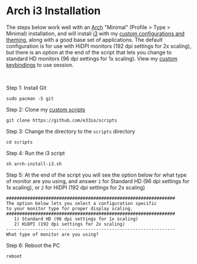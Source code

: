 # Arch i3 Installation

The steps below work well with an [Arch](https://wiki.archlinux.org/title/Archinstall) "Minimal" (Profile > Type > Minimal) installation, and will install [i3](https://i3wm.org) with my [custom configurations and theming](https://github.com/e33io/dotfiles), along with a good base set of applications. The default configuration is for use with HiDPI monitors (192 dpi settings for 2x scaling), but there is an option at the end of the script that lets you change to standard HD monitors (96 dpi settings for 1x scaling). View my [custom keybindings](https://github.com/e33io/reference-wiki/tree/main/keybindings/i3-keybindings.md) to use session.

&nbsp;

Step 1: Install Git
```
sudo pacman -S git
```

Step 2: Clone my [custom scripts](https://github.com/e33io/scripts)
```
git clone https://github.com/e33io/scripts
```

Step 3: Change the directory to the `scripts` directory
```
cd scripts
```

Step 4: Run the i3 script
```
sh arch-install-i3.sh
```

Step 5: At the end of the script you will see the option below for what type of monitor are you using, and answer `1` for Standard HD (96 dpi settings for 1x scaling), or `2` for HiDPI (192 dpi settings for 2x scaling)
```
################################################################
The option below lets you select a configuration specific
to your monitor type for proper display scaling.
################################################################
   1) Standard HD (96 dpi settings for 1x scaling)
   2) HiDPI (192 dpi settings for 2x scaling)
----------------------------------------------------------------
What type of monitor are you using?
```

Step 6: Reboot the PC
```
reboot
```

&nbsp;
